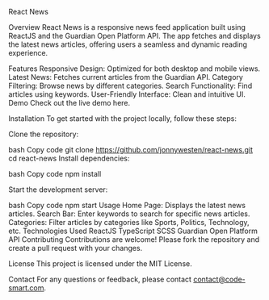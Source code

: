 React News

Overview
React News is a responsive news feed application built using ReactJS and the Guardian Open Platform API. The app fetches and displays the latest news articles, offering users a seamless and dynamic reading experience.

Features
Responsive Design: Optimized for both desktop and mobile views.
Latest News: Fetches current articles from the Guardian API.
Category Filtering: Browse news by different categories.
Search Functionality: Find articles using keywords.
User-Friendly Interface: Clean and intuitive UI.
Demo
Check out the live demo here.

Installation
To get started with the project locally, follow these steps:

Clone the repository:

bash
Copy code
git clone https://github.com/jonnywesten/react-news.git
cd react-news
Install dependencies:

bash
Copy code
npm install

Start the development server:

bash
Copy code
npm start
Usage
Home Page: Displays the latest news articles.
Search Bar: Enter keywords to search for specific news articles.
Categories: Filter articles by categories like Sports, Politics, Technology, etc.
Technologies Used
ReactJS
TypeScript
SCSS
Guardian Open Platform API
Contributing
Contributions are welcome! Please fork the repository and create a pull request with your changes.

License
This project is licensed under the MIT License.

Contact
For any questions or feedback, please contact contact@code-smart.com.

